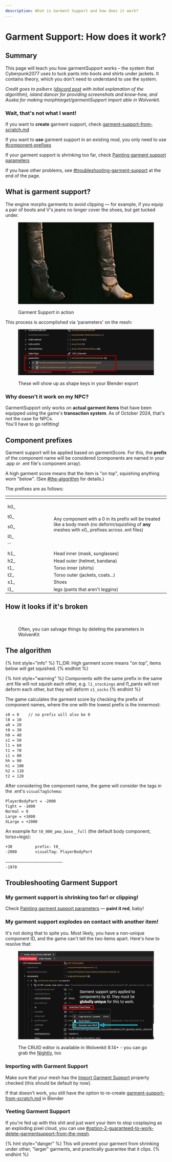 ```yaml
---
description: What is Garment Support and how does it work?
---
```


# Garment Support: How does it work?

## Summary

This page will teach you how garmentSupport works – the system that Cyberpunk2077 uses to tuck pants into boots and shirts under jackets. It contains theory, which you don't need to understand to use the system.

_Credit goes to psiberx (_[_discord post_](https://discord.com/channels/717692382849663036/955663052903178270/1059406562277470240) _with initial explanation of the algorithm), island dancer for providing screenshots and know-how, and Auska for making morphtarget/garmentSupport import able in Wolvenkit._

### Wait, that's not what I want!

If you want to **create** garment support, check [garment-support-from-scratch.md](garment-support-from-scratch.md "mention")

If you want to **use** garment support in an existing mod, you only need to use [#component-prefixes](./#component-prefixes "mention")

If your garment support is shrinking too far, check [Painting garment support parameters](painting-garment-support-parameters.md)

If you have other problems, see [#troubleshooting-garment-support](./#troubleshooting-garment-support "mention") at the end of the page.

## What is garment support?

The engine morphs garments to avoid clipping — for example, if you equip a pair of boots and V's jeans no longer cover the shoes, but get tucked under.

<figure><img src="../../../.gitbook/assets/garment_support_in_action.png" alt=""><figcaption><p>Garment Support in action</p></figcaption></figure>

This process is accomplished via 'parameters' on the mesh:

<figure><img src="../../../.gitbook/assets/mesh_editing_parameters.png" alt=""><figcaption><p>These will show up as shape keys in your Blender export</p></figcaption></figure>

### Why doesn't it work on my NPC?

GarmentSupport only works on **actual garment items** that have been equipped using the game's **transaction system**. As of October 2024, that's not the case for NPCs. \
You'll have to go refitting!

## Component prefixes

Garment support will be applied based on garmentScore. For this, the **prefix** of the component name will be considered (components are named in your .app or .ent file's component array).

A high garment score means that the item is "on top", squishing anything worn "below". (See [#the-algorithm](./#the-algorithm "mention") for details.)

The prefixes are as follows:



<table><thead><tr><th width="130"></th><th></th></tr></thead><tbody><tr><td><p>h0_</p><p>t0_</p><p>s0_</p><p>l0_<br>...</p></td><td>Any component with a 0 in its prefix will be treated like a body mesh (no deform/squishing of <strong>any</strong> meshes with x0_ prefixes across .ent files)</td></tr><tr><td>h1_</td><td>Head inner (mask, sunglasses)</td></tr><tr><td>h2_</td><td>Head outer (helmet, bandana)</td></tr><tr><td>t1_</td><td>Torso inner (shirts)</td></tr><tr><td>t2_</td><td>Torso outer (jackets, coats...)</td></tr><tr><td>s1_</td><td>Shoes</td></tr><tr><td>l1_</td><td>legs (pants that aren't leggins)</td></tr></tbody></table>

## How it looks if it's broken



<figure><img src="../../../.gitbook/assets/garment_support_broken.png" alt=""><figcaption><p>Often, you can salvage things by deleting the parameters in WolvenKit</p></figcaption></figure>

## The algorithm

{% hint style="info" %}
TL;DR: High garment score means "on top", items below will get squished.
{% endhint %}

{% hint style="warning" %}
Components with the same prefix in the same .ent file will not squish each other, e.g. `l1_stockings` and l1\_pants will not deform each other, but they will deform `s1_socks`
{% endhint %}

The game calculates the garment score by checking the prefix of component names, where the one with the lowest prefix is the innermost:

```
s0 = 0    // no prefix will also be 0
l0 = 10
a0 = 20
t0 = 30
h0 = 40
s1 = 50
l1 = 60
t1 = 70
i1 = 80
hh = 90
h1 = 100
h2 = 110
t2 = 120
```

After considering the component name, the game will consider the tags in the .ent's `visualTagSchema`:

```
PlayerBodyPart = -2000
Tight = -1000
Normal = 0
Large = +1000
XLarge = +2000
```

An example for `t0_000_pma_base__full` (the default body component, torso+legs):

```
+30          prefix: t0_
-2000        visualTag: PlayerBodyPart

—————————————————————————
-1970
```



## Troubleshooting Garment Support

### My garment support is shrinking too far! or clipping!

Check [Painting garment support parameters](painting-garment-support-parameters.md) — **paint it red**, baby!

### My garment support explodes on contact with another item!

It's not doing that to spite you. Most likely, you have a non-unique component ID, and the game can't tell the two items apart. Here's how to resolve that:

<figure><img src="../../../.gitbook/assets/unique_cruids.png" alt=""><figcaption><p>The CRUID editor is available in Wolvenkit 8.14+ - you can go grab the <a href="https://github.com/WolvenKit/WolvenKit-nightly-releases/releases">Nightly</a>, too </p></figcaption></figure>

### Importing with Garment Support

Make sure that your mesh has the [Import Garment Support](https://app.gitbook.com/s/-MP_ozZVx2gRZUPXkd4r/wolvenkit-app/usage/import-export/models#import-garment-support "mention") property checked (this should be default by now).

If that doesn't work, you still have the option to re-create [garment-support-from-scratch.md](garment-support-from-scratch.md "mention") in Blender

### Yeeting Garment Support

If you're fed up with this shit and just want your item to stop cosplaying as an exploding pixel cloud, you can use [#option-2-guaranteed-to-work-delete-garmentsupport-from-the-mesh](../troubleshooting-your-mesh-edits.md#option-2-guaranteed-to-work-delete-garmentsupport-from-the-mesh "mention").

{% hint style="danger" %}
This will prevent your garment from shrinking under other, "larger" garments, and practically guarantee that it clips.
{% endhint %}
